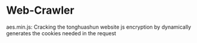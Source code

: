 # Web-Crawler

aes.min.js: Cracking the tonghuashun website js encryption by dynamically generates the cookies needed in the request
